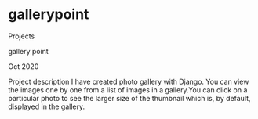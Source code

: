 # gallerypoint

Projects

gallery point

Oct 2020

Project description
I have created photo gallery with Django. You can view the images one by one from a list of images in a gallery.You can click on a particular photo to see the larger size of the thumbnail which is, by default, displayed in the gallery. 
